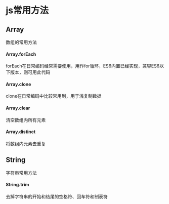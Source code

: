 # js常用方法

## Array
数组的常用方法

#### Array.forEach
forEach在日常编码经常需要使用，用作for循环，ES6内置已经实现，兼容ES6以下版本，则可用此代码

#### Array.clone
clone在日常编码中比较常用到，用于浅复制数据

#### Array.clear
清空数组内所有元素

#### Array.distinct
将数组内元素去重复

## String
字符串常用方法

#### String.trim
去掉字符串的开始和结尾的空格符、回车符和制表符